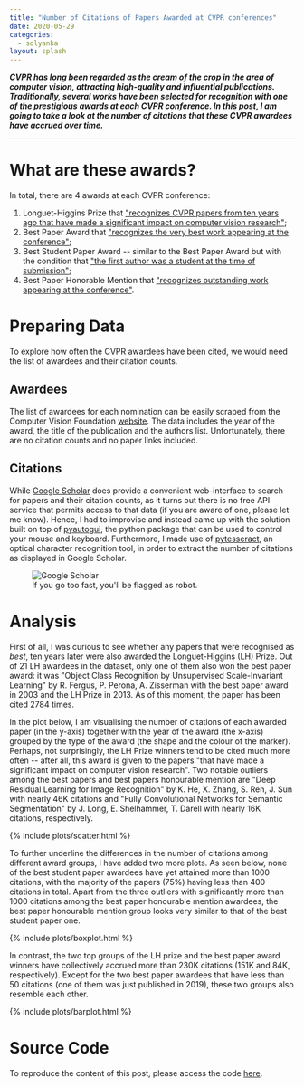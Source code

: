 ```yaml
---
title: "Number of Citations of Papers Awarded at CVPR conferences"
date: 2020-05-29
categories:
  - solyanka
layout: splash
---
```


***CVPR has long been regarded as the cream of the crop in the area of computer vision, attracting high-quality and influential publications. Traditionally, several works have been selected for recognition with one of the prestigious awards at each CVPR conference. In this post, I am going to take a look at the number of citations that these CVPR awardees have accrued over time.***

----

# What are these awards?

In total, there are 4 awards at each CVPR conference:

1. Longuet-Higgins Prize that ["recognizes CVPR papers from ten years ago that have made a significant impact on computer vision research"](https://www.thecvf.com/?page_id=413#LHP);
2. Best Paper Award that ["recognizes the very best work appearing at the conference"](https://www.thecvf.com/?page_id=413#CVPRBest);
3. Best Student Paper Award -- similar to the Best Paper Award but with the condition that ["the first author was a student at the time of submission"](https://www.thecvf.com/?page_id=413#CVPRBestStudent);
4. Best Paper Honorable Mention that ["recognizes outstanding work appearing at the conference"](https://www.thecvf.com/?page_id=413#CVPRBestHonorable).

# Preparing Data

To explore how often the CVPR awardees have been cited, we would need the list of awardees and their citation counts.

## Awardees

The list of awardees for each nomination can be easily scraped from the Computer Vision Foundation [website](https://www.thecvf.com/?page_id=413). The data includes the year of the award, the title of the publication and the authors list. Unfortunately, there are no citation counts and no paper links included.

## Citations

While [Google Scholar](https://scholar.google.com/) does provide a convenient web-interface to search for papers and their citation counts, as it turns out there is no free API service that permits access to that data (if you are aware of one, please let me know). Hence, I had to improvise and instead came up with the solution built on top of [pyautogui](https://pyautogui.readthedocs.io/en/latest/), the python package that can be used to control your mouse and keyboard. Furthermore, I made use of [pytesseract](https://github.com/madmaze/pytesseract), an optical character recognition tool, in order to extract the number of citations as displayed in Google Scholar.


<figure class="align-center" style="width: 75%">
  <img src="{{ site.url }}{{ site.baseurl }}/assets/images/scholar.gif" alt="Google Scholar">
  <figcaption>If you go too fast, you'll be flagged as robot.</figcaption>
</figure> 

# Analysis

First of all, I was curious to see whether any papers that were recognised as *best*, ten years later were also awarded the Longuet-Higgins (LH) Prize. Out of 21 LH awardees in the dataset, only one of them also won the best paper award: it was "Object Class Recognition by Unsupervised Scale-Invariant Learning" by R. Fergus, P. Perona, A. Zisserman with the best paper award in 2003 and the LH Prize in 2013. As of this moment, the paper has been cited 2784 times.

In the plot below, I am visualising the number of citations of each awarded paper (in the y-axis) together with the year of the award (the x-axis) grouped by the type of the award (the shape and the colour of the marker). Perhaps, not surprisingly, the LH Prize winners tend to be cited much more often -- after all, this award is given to the papers "that have made a significant impact on computer vision research". Two notable outliers among the best papers and best papers honourable mention are "Deep Residual Learning for Image Recognition" by K. He, X. Zhang, S. Ren, J. Sun with nearly 46K citations and "Fully Convolutional Networks for Semantic Segmentation" by J. Long, E. Shelhammer, T. Darell with nearly 16K citations, respectively.

{% include plots/scatter.html %}

To further underline the differences in the number of citations among different award groups, I have added two more plots. As seen below, none of the best student paper awardees have yet attained more than 1000 citations, with the majority of the papers (75%) having less than 400 citations in total. Apart from the three outliers with significantly more than 1000 citations among the best paper honourable mention awardees, the best paper honourable mention group looks very similar to that of the best student paper one.

{% include plots/boxplot.html %}

In contrast, the two top groups of the LH prize and the best paper award winners have collectively accrued more than 230K citations (151K and 84K, respectively). Except for the two best paper awardees that have less than 50 citations (one of them was just published in 2019), these two groups also resemble each other.

{% include plots/barplot.html %}

# Source Code

To reproduce the content of this post, please access the code [here](https://github.com/DrSleep/solyanka/tree/master/best_paper_awards).
